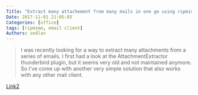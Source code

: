 ```yaml
---
Title: "Extract many attachement from many mails in one go using ripmime"
Date: 2017-11-01 21:05:03
Categories: [office]
tags: [ripmime, email client]
Authors: sedlav
---
```


> I was recently looking for a way to extract many attachments from a series of emails. I first had a look at the AttachmentExtractor thunderbird plugin, but it seems very old and not maintained anymore. So I've come up with another very simple solution that also works with any other mail client.

[Link2](http://vince-debian.blogspot.com/2017/09/extract-many-attachement-from-many.html)
